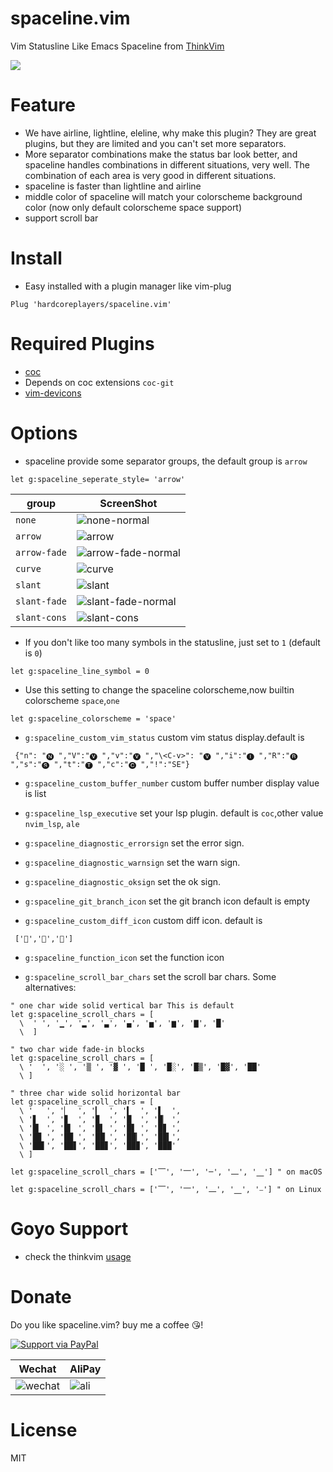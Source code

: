 # spaceline.vim

Vim Statusline Like Emacs Spaceline from [ThinkVim](https://github.com/taigacute/ThinkVim)

![](https://user-images.githubusercontent.com/41671631/88384638-596df180-cddf-11ea-87ea-0ac764be5177.png)

# Feature

- We have airline, lightline, eleline, why make this plugin? They are great plugins, but they are limited and you can't set more separators.
- More separator combinations make the status bar look better, and spaceline handles combinations in different situations, very well. The combination of each area is very good in different situations.
- spaceline is faster than lightline and airline
- middle color of spaceline will match your colorscheme background color (now only default colorscheme space support)
- support scroll bar

# Install

- Easy installed with a plugin manager like vim-plug

```
Plug 'hardcoreplayers/spaceline.vim'
```

# Required Plugins

- [coc](https://github.com/neoclide/coc.nvim)
- Depends on coc extensions `coc-git`
- [vim-devicons](https://github.com/ryanoasis/vim-devicons)

# Options

- spaceline provide some separator groups, the default group is `arrow`

```viml
let g:spaceline_seperate_style= 'arrow'
```

| group        | ScreenShot                                                                                                                 |
| ------------ | -------------------------------------------------------------------------------------------------------------------------- |
| `none`       | ![none-normal](https://user-images.githubusercontent.com/41671631/79724664-7dbabd80-831a-11ea-917b-aa8ef47fa34f.png)       |
| `arrow`      | ![arrow](https://user-images.githubusercontent.com/41671631/79724650-7abfcd00-831a-11ea-9a32-1894db707cc7.png)             |
| `arrow-fade` | ![arrow-fade-normal](https://user-images.githubusercontent.com/41671631/79724643-78f60980-831a-11ea-86b9-51040acd93fe.png) |
| `curve`      | ![curve](https://user-images.githubusercontent.com/41671631/79724657-7c899080-831a-11ea-97b9-7377777918a0.png)             |
| `slant`      | ![slant](https://user-images.githubusercontent.com/41671631/79724693-83180800-831a-11ea-8351-461e64ad352c.png)             |
| `slant-fade` | ![slant-fade-normal](https://user-images.githubusercontent.com/41671631/79724680-814e4480-831a-11ea-8141-ac17bf0bb4e2.png) |
| `slant-cons` | ![slant-cons](https://user-images.githubusercontent.com/41671631/79724670-7f848100-831a-11ea-9402-6f8aa272aa0c.png)        |

- If you don't like too many symbols in the statusline, just set to `1` (default is `0`)

```viml
let g:spaceline_line_symbol = 0
```

- Use this setting to change the spaceline colorscheme,now builtin colorscheme
  `space`,`one`

```viml
let g:spaceline_colorscheme = 'space'
```

- `g:spaceline_custom_vim_status` custom vim status display.default is

```vim
 {"n": "🅝 ","V":"🅥 ","v":"🅥 ","\<C-v>": "🅥 ","i":"🅘 ","R":"🅡 ","s":"🅢 ","t":"🅣 ","c":"🅒 ","!":"SE"}
```

- `g:spaceline_custom_buffer_number` custom buffer number display value is list

- `g:spaceline_lsp_executive` set your lsp plugin. default is `coc`,other value
  `nvim_lsp`, `ale`

- `g:spaceline_diagnostic_errorsign` set the error sign.
- `g:spaceline_diagnostic_warnsign` set the warn sign.
- `g:spaceline_diagnostic_oksign` set the ok sign.

- `g:spaceline_git_branch_icon` set the git branch icon default is empty
- `g:spaceline_custom_diff_icon` custom diff icon. default is

```vim
 ['','','']
```

- `g:spaceline_function_icon` set the function icon

- `g:spaceline_scroll_bar_chars` set the scroll bar chars. Some alternatives:

```vimscript
" one char wide solid vertical bar This is default
let g:spaceline_scroll_chars = [
  \  ' ', '▁', '▂', '▃', '▄', '▅', '▆', '▇', '█'
  \  ]

" two char wide fade-in blocks
let g:spaceline_scroll_chars = [
  \ '  ', '░ ', '▒ ', '▓ ', '█ ', '█░', '█▒', '█▓', '██'
  \ ]

" three char wide solid horizontal bar
let g:spaceline_scroll_chars = [
  \ '   ', '▏  ', '▎  ', '▍  ', '▌  ',
  \ '▋  ', '▊  ', '▉  ', '█  ', '█▏ ',
  \ '█▎ ', '█▍ ', '█▌ ', '█▋ ', '█▊ ',
  \ '█▉ ', '██ ', '██▏', '██▎', '██▍',
  \ '██▌', '██▋', '██▊', '██▉', '███'
  \ ]

let g:spaceline_scroll_chars = ['⎺', '⎻', '─', '⎼', '⎽'] " on macOS

let g:spaceline_scroll_chars = ['⎺', '⎻', '⎼', '⎽', '⎯'] " on Linux

```

# Goyo Support

- check the thinkvim [usage](https://github.com/hardcoreplayers/ThinkVim/blob/master/modules/module-goyo.vim)

# Donate

Do you like spaceline.vim? buy me a coffee 😘!

[![Support via PayPal](https://cdn.rawgit.com/twolfson/paypal-github-button/1.0.0/dist/button.svg)](https://www.paypal.me/bobbyhub)

| Wechat                                                                                                          | AliPay                                                                                                       |
| --------------------------------------------------------------------------------------------------------------- | ------------------------------------------------------------------------------------------------------------ |
| ![wechat](https://user-images.githubusercontent.com/41671631/84404718-c8312a00-ac39-11ea-90d7-ee679fbb3705.png) | ![ali](https://user-images.githubusercontent.com/41671631/84403276-1a714b80-ac38-11ea-8607-8492df84e516.png) |

# License

MIT
